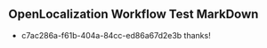 ## OpenLocalization Workflow Test MarkDown
* c7ac286a-f61b-404a-84cc-ed86a67d2e3b thanks!

<!--HONumber=Aug16_HO4-->


